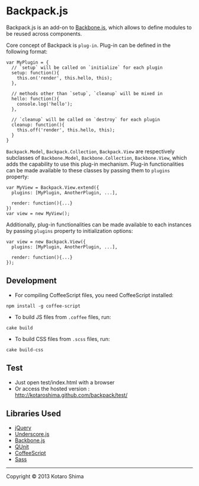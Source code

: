 Backpack.js
========
Backpack.js is an add-on to [Backbone.js](http://backbonejs.org/), which allows to define modules to be reused across components.

Core concept of Backpack is `plug-in`. Plug-in can be defined in the following format:
```
var MyPlugin = {
  // `setup` will be called on `initialize` for each plugin
  setup: function(){
    this.on('render', this.hello, this);
  },

  // methods other than `setup`, `cleanup` will be mixed in
  hello: function(){
    console.log('hello');
  },

  // `cleanup` will be called on `destroy` for each plugin
  cleanup: function(){
    this.off('render', this.hello, this);
  }
}
```

`Backpack.Model`, `Backpack.Collection`, `Backpack.View` are respectively subclasses of `Backbone.Model`, `Backbone.Collection`, `Backbone.View`,
which adds the capability to use this plug-in mechanism. Plug-in functionalities can be made available to these classes by passing them to `plugins` property:
```
var MyView = Backpack.View.extend({
  plugins: [MyPlugin, AnotherPlugin, ...],

  render: function(){...}
})
var view = new MyView();
```

Additionally, plug-in functionalities can be made available to each instances by passing `plugins` property to initialization options:
```
var view = new Backpack.View({
  plugins: [MyPlugin, AnotherPlugin, ...],

  render: function(){...}
});
```

Development
------
* For compiling CoffeeScript files, you need CoffeeScript installed:
```
npm install -g coffee-script
```
* To build JS files from `.coffee` files, run:
```
cake build
```
* To build CSS files from `.scss` files, run:
```
cake build-css
```

Test
------
* Just open test/index.html with a browser
 * Or access the hosted version : http://kotaroshima.github.com/backpack/test/

Libraries Used
--------
* [jQuery](http://jquery.com/)
* [Underscore.js](http://underscorejs.org/)
* [Backbone.js](http://backbonejs.org/)
* [QUnit](http://qunitjs.com/)
* [CoffeeScript](http://coffeescript.org/)
* [Sass](http://sass-lang.com/)

----------
Copyright &copy; 2013 Kotaro Shima